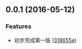 <a name="0.0.1"></a>
## 0.0.1 (2016-05-12)


### Features

* 初步完成第一版 ([318655e](http://git.weixinhost.com/shenlin/material-template-scaffold/commits/318655e))



